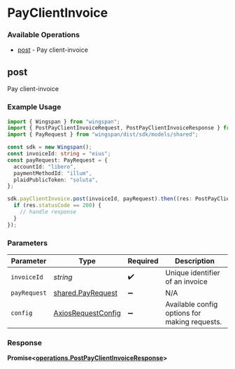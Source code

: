 # PayClientInvoice

### Available Operations

* [post](#post) - Pay client-invoice

## post

Pay client-invoice

### Example Usage

```typescript
import { Wingspan } from "wingspan";
import { PostPayClientInvoiceRequest, PostPayClientInvoiceResponse } from "wingspan/dist/sdk/models/operations";
import { PayRequest } from "wingspan/dist/sdk/models/shared";

const sdk = new Wingspan();
const invoiceId: string = "eius";
const payRequest: PayRequest = {
  accountId: "libero",
  paymentMethodId: "illum",
  plaidPublicToken: "soluta",
};

sdk.payClientInvoice.post(invoiceId, payRequest).then((res: PostPayClientInvoiceResponse) => {
  if (res.statusCode == 200) {
    // handle response
  }
});
```

### Parameters

| Parameter                                                    | Type                                                         | Required                                                     | Description                                                  |
| ------------------------------------------------------------ | ------------------------------------------------------------ | ------------------------------------------------------------ | ------------------------------------------------------------ |
| `invoiceId`                                                  | *string*                                                     | :heavy_check_mark:                                           | Unique identifier of an invoice                              |
| `payRequest`                                                 | [shared.PayRequest](../../models/shared/payrequest.md)       | :heavy_minus_sign:                                           | N/A                                                          |
| `config`                                                     | [AxiosRequestConfig](https://axios-http.com/docs/req_config) | :heavy_minus_sign:                                           | Available config options for making requests.                |


### Response

**Promise<[operations.PostPayClientInvoiceResponse](../../models/operations/postpayclientinvoiceresponse.md)>**

